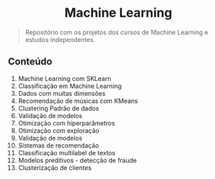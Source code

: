 <h1 align="center">Machine Learning</h1>

>Repositório com os projetos dos cursos de Machine Learning e estudos independentes.

<h2>Conteúdo</h2>

1. Machine Learning com SKLearn
2. Classificação em Machine Learning
3. Dados com muitas dimensões
4. Recomendação de músicas com KMeans
5. Clustering Padrão de dados
6. Validação de modelos
7. Otimização com hiperparâmetros
8. Otimização com exploração
9. Validação de modelos
10. Sistemas de recomendação
11. Classificação multilabel de textos
12. Modelos preditivos - detecção de fraude
13. Clusterização de clientes

